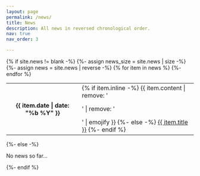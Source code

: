 ```yaml
---
layout: page
permalink: /news/
title: News
description: All news in reversed chronological order.
nav: true
nav_order: 3

---
```

<!-- _pages/news.md -->
<div class="news">
    {% if site.news != blank -%} 
        {%- assign news_size = site.news | size -%}
        <div class="table-responsive">
            <table class="table table-sm table-borderless">
                {%- assign news = site.news | reverse -%}
                {% for item in news %}
                    <tr>
                        <th class="news th" scope="row">{{ item.date | date: "%b %Y" }}</th>
                        <td>
                            {% if item.inline -%} 
                                {{ item.content | remove: '<p>' | remove: '</p>' | emojify }}
                            {%- else -%} 
                                <a class="news-title" href="{{ item.url | relative_url }}">{{ item.title }}</a>
                            {%- endif %} 
                        </td>
                    </tr>
                {%- endfor %} 
            </table>
        </div>
    {%- else -%} 
        <p>No news so far...</p>
    {%- endif %} 
</div>
